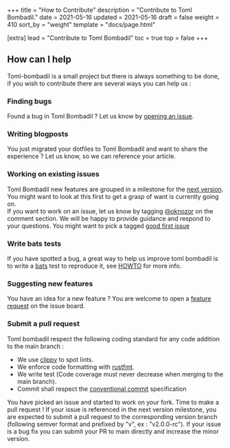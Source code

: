 +++
title = "How to Contribute"
description = "Contribute to Toml Bombadil."
date = 2021-05-16
updated = 2021-05-16
draft = false
weight = 410
sort_by = "weight"
template = "docs/page.html"

[extra]
lead = "Contribute to Toml Bombadil"
toc = true
top = false
+++

## How can I help

Toml-bombadil is a small project but there is always something to be done, if you wish to contribute there are
several ways you can help us :
 
### Finding bugs

  Found a bug in Toml Bombadil ? Let us know by [opening an issue](https://github.com/oknozor/toml-bombadil/issues/new?assignees=oknozor&labels=bug&template=bug_report.md&title=%5BBUG%5D%5B).

### Writing blogposts

  You just migrated your dotfiles to Toml Bombadil and want to share the experience ? Let us know, so we can reference your article.

### Working on existing issues 

  Toml Bombadil new features are grouped in a milestone for the [next version](https://github.com/oknozor/toml-bombadil/milestones).
  You might want to look at this first to get a grasp of want is currently going on.   
  If you want to work on an issue, let us know by tagging [@oknozor](https://github.com/oknozor) on the comment section.
  We will be happy to provide guidance and respond to your questions.
  You might want to pick a tagged [good first issue](https://github.com/oknozor/toml-bombadil/issues?q=is%3Aissue+is%3Aopen+label%3A%22good+first+issue%22)

### Write bats tests
  If you have spotted a bug, a great way to help us improve toml bombadil is to write a
  [bats](https://bats-core.readthedocs.io/en/latest/) test to reproduce it, see [HOWTO](https://github.com/oknozor/toml-bombadil/blob/main/bats-tests/HOWTO.md) for more info.

### Suggesting new features

  You have an idea for a new feature ? You are welcome to open a [feature request](https://github.com/oknozor/toml-bombadil/issues/new?assignees=oknozor&labels=enhancement&template=feature_request.md&title=%5BFEATURE%5D)
  on the issue board.

### Submit a pull request

Toml bombadil respect the following coding standard for any code addition to the main branch :
- We use [clippy](https://github.com/rust-lang/rust-clippy) to spot lints.
- We enforce code formatting with [rustfmt](https://github.com/rust-lang/rustfmt).
- We write test (Code coverage must never decrease when merging to the main branch).
- Commit shall respect the [conventional commit](https://www.conventionalcommits.org/en/v1.0.0/) specification

You have picked an issue and started to work on your fork. Time to make a pull request !
If your issue is referenced in the next version milestone, you are expected to submit a pull request to the corresponding
version branch (following semver format and prefixed by "v", ex : "v2.0.0-rc").
If your issue is a bug fix you can submit your PR to main directly and increase the minor version. 


